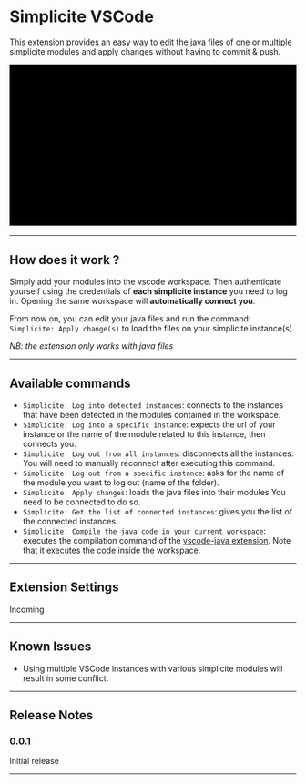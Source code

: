 # Simplicite VSCode

This extension provides an easy way to edit the java files of one or multiple simplicite modules and apply changes without having to commit & push.


![login-apply](images/login-apply.gif)

---

## How does it work ?

Simply add your modules into the vscode workspace. Then authenticate yourself using the credentials of **each simplicite instance** you need to log in.
Opening the same workspace will **automatically connect you**.

From now on, you can edit your java files and run the command: `Simplicite: Apply change(s)` to load the files on your simplicite instance(s).

*NB: the extension only works with java files*

---

## Available commands
* `Simplicite: Log into detected instances`: connects to the instances that have been detected in the modules contained in the workspace.
* `Simplicite: Log into a specific instance`: expects the url of your instance or the name of the module related to this instance, then connects you.
* `Simplicite: Log out from all instances`: disconnects all the instances. You will need to manually reconnect after executing this command.
* `Simplicite: Log out from a specific instance`: asks for the name of the module you want to log out (name of the folder). 
* `Simplicite: Apply changes`: loads the java files into their modules You need to be connected to do so.
* `Simplicite: Get the list of connected instances`: gives you the list of the connected instances.
* `Simplicite: Compile the java code in your current workspace`: executes the compilation command of the [vscode-java extension](https://github.com/redhat-developer/vscode-java). Note that it executes the code inside the workspace.

---

## Extension Settings

Incoming

---

## Known Issues

* Using multiple VSCode instances with various simplicite modules will result in some conflict.

---

## Release Notes

### 0.0.1

Initial release

---
